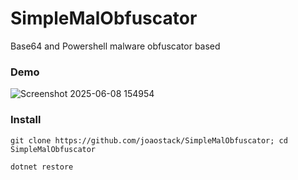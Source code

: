# SimpleMalObfuscator
Base64 and Powershell malware obfuscator based

### Demo
![Screenshot 2025-06-08 154954](https://github.com/user-attachments/assets/8be143a0-56e0-466e-8864-c20ac56d4252)

### Install
```
git clone https://github.com/joaostack/SimpleMalObfuscator; cd SimpleMalObfuscator
```

```
dotnet restore
```
